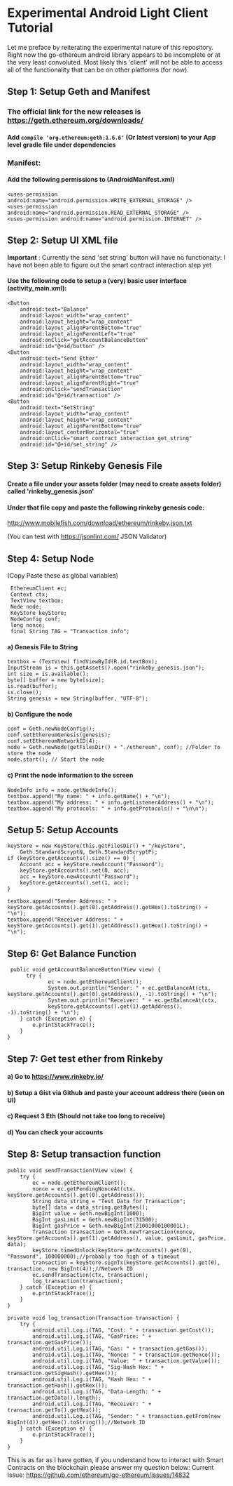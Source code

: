 # Experimental Android Light Client Tutorial
Let me preface by reiterating the experimental nature of this repository. Right now the go-ethereum android library appears to be incomplete or at the very least convoluted. Most likely this 'client' will not be able to access all of the functionality that can be on other platforms (for now).
## Step 1: Setup Geth and Manifest
### The official link for the new releases is https://geth.ethereum.org/downloads/
#### Add `compile 'org.ethereum:geth:1.6.6'` (Or latest version) to your App level gradle file under dependencies
### Manifest:
#### Add the following permissions to (AndroidManifest.xml)
    <uses-permission android:name="android.permission.WRITE_EXTERNAL_STORAGE" />
    <uses-permission android:name="android.permission.READ_EXTERNAL_STORAGE" />
    <uses-permission android:name="android.permission.INTERNET" />

## Step 2: Setup UI XML file
**Important** : Currently the send 'set string' button will have no functionaity: I have not been able to figure out the smart contract interaction step yet
#### Use the following code to setup a (very) basic user interface (activity_main.xml):
<?xml version="1.0" encoding="utf-8"?>
<RelativeLayout xmlns:android="http://schemas.android.com/apk/res/android"
    xmlns:tools="http://schemas.android.com/tools"
    android:id="@+id/activity_main"
    android:layout_width="match_parent"
    android:layout_height="match_parent"
    >
    <TextView
        android:id="@+id/textBox"
        android:layout_width="match_parent"
        android:layout_height="match_parent"
        android:text="" />

    <Button
        android:text="Balance"
        android:layout_width="wrap_content"
        android:layout_height="wrap_content"
        android:layout_alignParentBottom="true"
        android:layout_alignParentLeft="true"
        android:onClick="getAccountBalanceButton"
        android:id="@+id/button" />
    <Button
        android:text="Send Ether"
        android:layout_width="wrap_content"
        android:layout_height="wrap_content"
        android:layout_alignParentBottom="true"
        android:layout_alignParentRight="true"
        android:onClick="sendTransaction"
        android:id="@+id/transaction" />
    <Button
        android:text="SetString"
        android:layout_width="wrap_content"
        android:layout_height="wrap_content"
        android:layout_alignParentBottom="true"
        android:layout_centerHorizontal="true"
        android:onClick="smart_contract_interaction_get_string"
        android:id="@+id/set_string" />
</RelativeLayout>

## Step 3: Setup Rinkeby Genesis File
#### Create a file under your assets folder (may need to create assets folder) called 'rinkeby_genesis.json' 
#### Under that file copy and paste the following rinkeby genesis code:
http://www.mobilefish.com/download/ethereum/rinkeby.json.txt

(You can test with https://jsonlint.com/ JSON Validator)
## Step 4: Setup Node
(Copy Paste these as global variables)

     EthereumClient ec;
     Context ctx;
     TextView textbox;
     Node node;
     KeyStore keyStore;
     NodeConfig conf;
     long nonce;
     final String TAG = "Transaction info";

#### a) Genesis File to String
    textbox = (TextView) findViewById(R.id.textBox);
    InputStream is = this.getAssets().open("rinkeby_genesis.json");
    int size = is.available();
    byte[] buffer = new byte[size];
    is.read(buffer);
    is.close();
    String genesis = new String(buffer, "UTF-8");
#### b) Configure the node 
    conf = Geth.newNodeConfig();
    conf.setEthereumGenesis(genesis);
    conf.setEthereumNetworkID(4);
    node = Geth.newNode(getFilesDir() + "./ethereum", conf); //Folder to store the node
    node.start(); // Start the node
#### c) Print the node information to the screen 
    NodeInfo info = node.getNodeInfo();
    textbox.append("My name: " + info.getName() + "\n");
    textbox.append("My address: " + info.getListenerAddress() + "\n");
    textbox.append("My protocols: " + info.getProtocols() + "\n\n");
## Setup 5: Setup Accounts
    keyStore = new KeyStore(this.getFilesDir() + "/keystore",
        Geth.StandardScryptN, Geth.StandardScryptP);
    if (keyStore.getAccounts().size() == 0) {
        Account acc = keyStore.newAccount("Password");
        keyStore.getAccounts().set(0, acc);
        acc = keyStore.newAccount("Password");
        keyStore.getAccounts().set(1, acc);
    }
  
    textbox.append("Sender Address: " + keyStore.getAccounts().get(0).getAddress().getHex().toString() + "\n");
    textbox.append("Receiver Address: " + keyStore.getAccounts().get(1).getAddress().getHex().toString() + "\n");

## Step 6: Get Balance Function
     public void getAccountBalanceButton(View view) {
          try {
                 ec = node.getEthereumClient();
                 System.out.println("Sender: " + ec.getBalanceAt(ctx, keyStore.getAccounts().get(0).getAddress(), -1).toString() + "\n");
                 System.out.println("Receiver: " + ec.getBalanceAt(ctx, 
                 keyStore.getAccounts().get(1).getAddress(), -1).toString() + "\n");
        } catch (Exception e) {
            e.printStackTrace();
        }
    }
## Step 7: Get test ether from Rinkeby
#### a) Go to https://www.rinkeby.io/
#### b) Setup a Gist via Github and paste your account address there (seen on UI)
#### c) Request 3 Eth (Should not take too long to receive) 
#### d) You can check your accounts

## Step 8: Setup transaction function

    public void sendTransaction(View view) {
        try {
            ec = node.getEthereumClient();
            nonce = ec.getPendingNonceAt(ctx, keyStore.getAccounts().get(0).getAddress());
            String data_string = "Test Data for Transaction";
            byte[] data = data_string.getBytes();
            BigInt value = Geth.newBigInt(1000);
            BigInt gasLimit = Geth.newBigInt(31500);
            BigInt gasPrice = Geth.newBigInt(21001000100001L);
            Transaction transaction = Geth.newTransaction(nonce, keyStore.getAccounts().get(1).getAddress(), value, gasLimit, gasPrice, data);
            keyStore.timedUnlock(keyStore.getAccounts().get(0), "Password", 100000000);//probably too high of a timeout
            transaction = keyStore.signTx(keyStore.getAccounts().get(0), transaction, new BigInt(4));//Network ID
            ec.sendTransaction(ctx, transaction);
            log_transaction(transaction);
        } catch (Exception e) {
            e.printStackTrace();
        }
    }

    private void log_transaction(Transaction transaction) {
        try {
            android.util.Log.i(TAG, "Cost: " + transaction.getCost());
            android.util.Log.i(TAG, "GasPrice: " + transaction.getGasPrice());
            android.util.Log.i(TAG, "Gas: " + transaction.getGas());
            android.util.Log.i(TAG, "Nonce: " + transaction.getNonce());
            android.util.Log.i(TAG, "Value: " + transaction.getValue());
            android.util.Log.i(TAG, "Sig-Hash Hex: " + transaction.getSigHash().getHex());
            android.util.Log.i(TAG, "Hash Hex: " + transaction.getHash().getHex());
            android.util.Log.i(TAG, "Data-Length: " + transaction.getData().length);
            android.util.Log.i(TAG, "Receiver: " + transaction.getTo().getHex());
            android.util.Log.i(TAG, "Sender: " + transaction.getFrom(new BigInt(4)).getHex().toString());//Network ID
        } catch (Exception e) {
            e.printStackTrace();
        }
    }

This is as far as I have gotten, if you understand how to interact with Smart Contracts on the blockchain please answer my question below:
Current Issue: https://github.com/ethereum/go-ethereum/issues/14832


